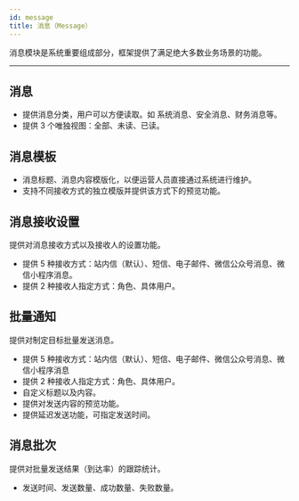 ```yaml
---
id: message
title: 消息（Message）
---
```

消息模块是系统重要组成部分，框架提供了满足绝大多数业务场景的功能。

---
## 消息
- 提供消息分类，用户可以方便读取。如 系统消息、安全消息、财务消息等。
- 提供 3 个唯独视图：全部、未读、已读。

## 消息模板
- 消息标题、消息内容模版化，以便运营人员直接通过系统进行维护。
- 支持不同接收方式的独立模版并提供该方式下的预览功能。

## 消息接收设置
提供对消息接收方式以及接收人的设置功能。
- 提供 5 种接收方式：站内信（默认）、短信、电子邮件、微信公众号消息、微信小程序消息。
- 提供 2 种接收人指定方式：角色、具体用户。

## 批量通知
提供对制定目标批量发送消息。
- 提供 5 种接收方式：站内信（默认）、短信、电子邮件、微信公众号消息、微信小程序消息
- 提供 2 种接收人指定方式：角色、具体用户。
- 自定义标题以及内容。
- 提供对发送内容的预览功能。
- 提供延迟发送功能，可指定发送时间。

## 消息批次
提供对批量发送结果（到达率）的跟踪统计。
- 发送时间、发送数量、成功数量、失败数量。